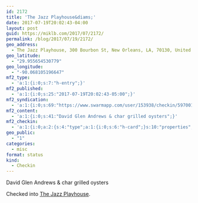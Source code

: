```yaml
---
id: 2172
title: 'The Jazz Playhouse&diams;'
date: 2017-07-19T20:02:43-04:00
layout: post
guid: https://miklb.com/2017/07/2172/
permalink: /blog/2017/07/19/2172/
geo_address:
  - The Jazz Playhouse, 300 Bourbon St, New Orleans, LA, 70130, United States
geo_latitude:
  - "29.955654530779"
geo_longitude:
  - "-90.068105196647"
mf2_type:
  - 'a:1:{i:0;s:7:"h-entry";}'
mf2_published:
  - 'a:1:{i:0;s:25:"2017-07-19T20:02:43-05:00";}'
mf2_syndication:
  - 'a:1:{i:0;s:69:"https://www.swarmapp.com/user/153938/checkin/597001334c954c5357201101";}'
mf2_content:
  - 'a:1:{i:0;s:41:"David Glen Andrews & char grilled oysters";}'
mf2_checkin:
  - 'a:1:{i:0;a:2:{s:4:"type";a:1:{i:0;s:6:"h-card";}s:10:"properties";a:10:{s:4:"name";a:1:{i:0;s:18:"The Jazz Playhouse";}s:3:"url";a:3:{i:0;s:49:"https://foursquare.com/v/4ad4c04df964a52059f320e3";i:1;s:36:"http://www.sonesta.com/jazzplayhouse";i:2;s:33:"https://twitter.com/jazzplayhouse";}s:3:"tel";a:1:{i:0;s:14:"(504) 553-2299";}s:8:"latitude";a:1:{i:0;d:29.955654530779;}s:9:"longitude";a:1:{i:0;d:-90.068105196646997;}s:14:"street-address";a:1:{i:0;s:14:"300 Bourbon St";}s:8:"locality";a:1:{i:0;s:11:"New Orleans";}s:6:"region";a:1:{i:0;s:2:"LA";}s:12:"country-name";a:1:{i:0;s:13:"United States";}s:11:"postal-code";a:1:{i:0;s:5:"70130";}}}}'
geo_public:
  - "1"
categories:
  - misc
format: status
kind:
  - Checkin
---
```

David Glen Andrews &amp; char grilled oysters
<p>Checked into <a class="h-card p-location" href="http://www.sonesta.com/jazzplayhouse">The Jazz Playhouse</a>.</p>
